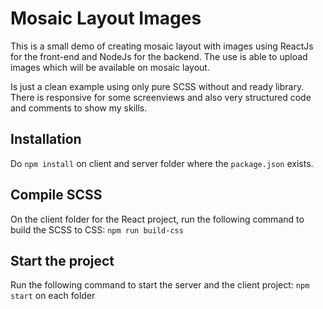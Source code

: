 # Mosaic Layout Images

This is a small demo of creating mosaic layout with images using ReactJs for the front-end and NodeJs for the backend. The use is able to upload images which will be available on mosaic layout. 

Is just a clean example using only pure SCSS without and ready library. There is responsive for some screenviews and also very structured code and comments to show my skills.



## Installation
Do `npm install` on client and server folder where the `package.json` exists.

## Compile SCSS
On the client folder for the React project, run the following command to build the SCSS to CSS: `npm run build-css`

## Start the project
Run the following command to start the server and the client project: `npm start` on each folder
